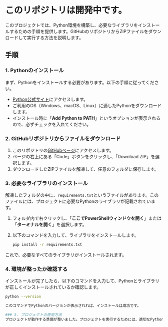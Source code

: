 # このリポジトリは開発中です。

このプロジェクトでは、Python環境を構築し、必要なライブラリをインストールするための手順を提供します。GitHubのリポジトリからZIPファイルをダウンロードして実行する方法を説明します。

## 手順

### 1. Pythonのインストール

まず、Pythonをインストールする必要があります。以下の手順に従ってください。

- [Python公式サイト](https://www.python.org/downloads/)にアクセスします。
- ご利用のOS（Windows、macOS、Linux）に適したPythonをダウンロードします。
- インストール時に「**Add Python to PATH**」というオプションが表示されるので、必ずチェックを入れてください。

### 2. GitHubリポジトリからファイルをダウンロード

1. このリポジトリの[GitHubページ](https://github.com/your-repository-url)にアクセスします。
2. ページの右上にある「Code」ボタンをクリックし、「Download ZIP」を選択します。
3. ダウンロードしたZIPファイルを解凍して、任意のフォルダに保存します。

### 3. 必要なライブラリのインストール

解凍したフォルダの中に、`requirements.txt`というファイルがあります。このファイルには、プロジェクトに必要なPythonのライブラリが記載されています。

1. フォルダ内で右クリックし、「**ここでPowerShellウィンドウを開く**」または「**ターミナルを開く**」を選択します。
2. 以下のコマンドを入力して、ライブラリをインストールします。

   ```bash
   pip install -r requirements.txt

これで、必要なすべてのライブラリがインストールされます。

### 4. 環境が整ったか確認する
インストールが完了したら、以下のコマンドを入力して、Pythonとライブラリが正しくインストールされているか確認します。

   ```bash
   python --version

このコマンドでPythonのバージョンが表示されれば、インストールは成功です。

### 5. プロジェクトの使用方法
プロジェクトが動作する準備が整いました。プロジェクトを実行するためには、適切なPythonスクリプトを実行するだけです。詳細な使用方法は、・・・
